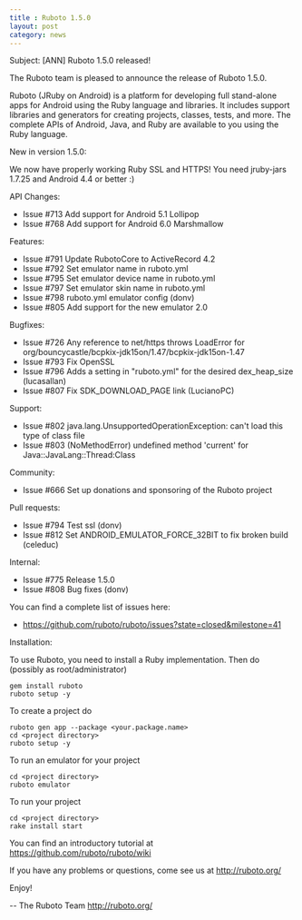 ```yaml
---
title : Ruboto 1.5.0
layout: post
category: news
---
```

Subject: [ANN] Ruboto 1.5.0 released!

The Ruboto team is pleased to announce the release of Ruboto 1.5.0.

Ruboto (JRuby on Android) is a platform for developing full stand-alone
apps for Android using the Ruby language and libraries.  It includes
support libraries and generators for creating projects, classes, tests,
and more.  The complete APIs of Android, Java, and Ruby are available to
you using the Ruby language.

New in version 1.5.0:

We now have properly working Ruby SSL and HTTPS!  You need jruby-jars
1.7.25 and Android 4.4 or better :)

API Changes:

* Issue #713 Add support for Android 5.1 Lollipop
* Issue #768 Add support for Android 6.0 Marshmallow

Features:

* Issue #791 Update RubotoCore to ActiveRecord 4.2
* Issue #792 Set emulator name in ruboto.yml
* Issue #795 Set emulator device name in ruboto.yml
* Issue #797 Set emulator skin name in ruboto.yml
* Issue #798 ruboto.yml emulator config (donv)
* Issue #805 Add support for the new emulator 2.0

Bugfixes:

* Issue #726 Any reference to net/https throws LoadError for
  org/bouncycastle/bcpkix-jdk15on/1.47/bcpkix-jdk15on-1.47
* Issue #793 Fix OpenSSL
* Issue #796 Adds a setting in "ruboto.yml" for the desired
  dex_heap_size (lucasallan)
* Issue #807 Fix SDK_DOWNLOAD_PAGE link (LucianoPC)

Support:

* Issue #802 java.lang.UnsupportedOperationException: can't load this
  type of class file
* Issue #803 (NoMethodError) undefined method 'current' for
  Java::JavaLang::Thread:Class

Community:

* Issue #666 Set up donations and sponsoring of the Ruboto project

Pull requests:

* Issue #794 Test ssl (donv)
* Issue #812 Set ANDROID_EMULATOR_FORCE_32BIT to fix broken build
  (celeduc)

Internal:

* Issue #775 Release 1.5.0
* Issue #808 Bug fixes (donv)

You can find a complete list of issues here:

* https://github.com/ruboto/ruboto/issues?state=closed&milestone=41


Installation:

To use Ruboto, you need to install a Ruby implementation.  Then do
(possibly as root/administrator)

    gem install ruboto
    ruboto setup -y

To create a project do

    ruboto gen app --package <your.package.name>
    cd <project directory>
    ruboto setup -y

To run an emulator for your project

    cd <project directory>
    ruboto emulator

To run your project

    cd <project directory>
    rake install start

You can find an introductory tutorial at
https://github.com/ruboto/ruboto/wiki

If you have any problems or questions, come see us at http://ruboto.org/

Enjoy!


--
The Ruboto Team
http://ruboto.org/
